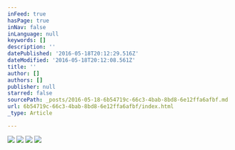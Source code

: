 ```yaml
---
inFeed: true
hasPage: true
inNav: false
inLanguage: null
keywords: []
description: ''
datePublished: '2016-05-18T20:12:29.516Z'
dateModified: '2016-05-18T20:12:08.561Z'
title: ''
author: []
authors: []
publisher: null
starred: false
sourcePath: _posts/2016-05-18-6b54719c-66c3-4bab-8bd8-6e12ffa6afbf.md
url: 6b54719c-66c3-4bab-8bd8-6e12ffa6afbf/index.html
_type: Article

---
```

![](https://the-grid-user-content.s3-us-west-2.amazonaws.com/c0abf4d8-8bdc-4585-9ada-88244e49b9bc.jpg)
![](https://the-grid-user-content.s3-us-west-2.amazonaws.com/5be91006-1efb-4909-a645-6a746059a2d4.jpg)
![](https://the-grid-user-content.s3-us-west-2.amazonaws.com/5b701958-9b8a-4265-a71e-7d6986f841ca.jpg)
![](https://the-grid-user-content.s3-us-west-2.amazonaws.com/85f1f2cd-320a-428f-bc2a-1febf91f713d.jpg)